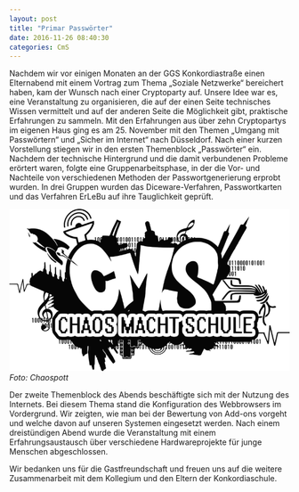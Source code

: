 ```yaml
---
layout: post
title: "Primar Passwörter"
date: 2016-11-26 08:40:30
categories: CmS
---
```

Nachdem wir vor einigen Monaten an der GGS Konkordiastraße einen Elternabend mit einem Vortrag zum Thema „Soziale Netzwerke“ bereichert haben, kam der Wunsch nach einer Cryptoparty auf. Unsere Idee war es, eine Veranstaltung zu organisieren, die auf der einen Seite technisches Wissen vermittelt und auf der anderen Seite die Möglichkeit gibt, praktische Erfahrungen zu sammeln. Mit den Erfahrungen aus über zehn Cryptopartys im eigenen Haus ging es am 25. November mit den Themen „Umgang mit Passwörtern“ und „Sicher im Internet“ nach Düsseldorf. Nach einer kurzen Vorstellung stiegen wir in den ersten Themenblock „Passwörter“ ein. Nachdem der technische Hintergrund und die damit verbundenen Probleme erörtert waren, folgte eine Gruppenarbeitsphase, in der die Vor- und Nachteile von verschiedenen Methoden der Passwortgenerierung erprobt wurden. In drei Gruppen wurden das Diceware-Verfahren, Passwortkarten und das Verfahren ErLeBu auf ihre Tauglichkeit geprüft.

![Quelle: Chaospott](/media/2016-11-26/cms.png)
*Foto: Chaospott*

Der zweite Themenblock des Abends beschäftigte sich mit der Nutzung des Internets. Bei diesem Thema stand die Konfiguration des Webbrowsers im Vordergrund. Wir zeigten, wie man bei der Bewertung von Add-ons vorgeht und welche davon auf unseren Systemen eingesetzt werden. Nach einem dreistündigen Abend wurde die Veranstaltung mit einem Erfahrungsaustausch über verschiedene Hardwareprojekte für junge Menschen abgeschlossen.

Wir bedanken uns für die Gastfreundschaft und freuen uns auf die weitere Zusammenarbeit mit dem Kollegium und den Eltern der Konkordiaschule.